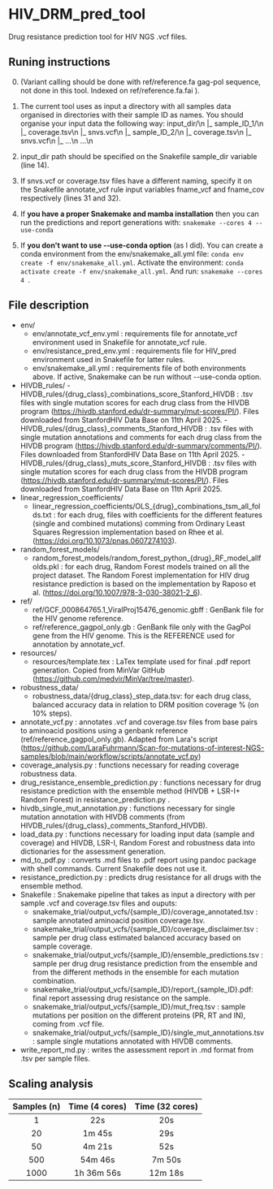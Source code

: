 # HIV_DRM_pred_tool
Drug resistance prediction tool for HIV NGS .vcf files.

## Runing instructions

0. (Variant calling should be done with ref/reference.fa gag-pol sequence, not done in this tool. Indexed on ref/reference.fa.fai ).
1. The current tool uses as input a directory with all samples data organised in directories with their sample ID as names. You should organise your input data the following way:
input_dir/\n
          |_ sample_ID_1/\n
                         |_ coverage.tsv\n
                         |_ snvs.vcf\n
          |_ sample_ID_2/\n
                         |_ coverage.tsv\n
                         |_ snvs.vcf\n
          |_ ...\n
          ...\n

2. input_dir path should be specified on the Snakefile sample_dir variable (line 14).
3. If snvs.vcf or coverage.tsv files have a different naming, specify it on the Snakefile annotate_vcf rule input variables fname_vcf and fname_cov respectively (lines 31 and 32).
4. If **you have a proper Snakemake and mamba installation** then you can run the predictions and report generations with:
``` snakemake --cores 4 --use-conda ```
5. If **you don't want to use --use-conda option** (as I did). You can create a conda environment from the env/snakemake_all.yml file:
``` conda env create -f env/snakemake_all.yml ```.
Activate the environment:
``` conda activate create -f env/snakemake_all.yml ```.
And run:
``` snakemake --cores 4  ```.



## File description
* env/
   - env/annotate_vcf_env.yml : requirements file for annotate_vcf environment used in Snakefile for annotate_vcf rule.
   - env/resistance_pred_env.yml : requirements file for HIV_pred environment used in Snakefile for latter rules.
   - env/snakemake_all.yml : requirements file of both environments above. If active, Snakemake can be run without --use-conda option.
* HIVDB_rules/
      - HIVDB_rules/{drug_class}_combinations_score_Stanford_HIVDB : .tsv files with single mutation scores for each drug class from the HIVDB program (https://hivdb.stanford.edu/dr-summary/mut-scores/PI/). Files downloaded from StanfordHIV Data Base on 11th April 2025.
      - HIVDB_rules/{drug_class}_comments_Stanford_HIVDB : .tsv files with single mutation annotations and comments for each drug class from the HIVDB program (https://hivdb.stanford.edu/dr-summary/comments/PI/). Files downloaded from StanfordHIV Data Base on 11th April 2025.
      - HIVDB_rules/{drug_class}_muts_score_Stanford_HIVDB : .tsv files with single mutation scores for each drug class from the HIVDB program (https://hivdb.stanford.edu/dr-summary/mut-scores/PI/). Files downloaded from StanfordHIV Data Base on 11th April 2025.
* linear_regression_coefficients/
    - linear_regression_coefficients/OLS_{drug}_combinations_tsm_all_folds.txt : for each drug, files with coefficients for the different features (single and combined mutations) comming from Ordinary Least Squares Regression implementation based on Rhee et al. (https://doi.org/10.1073/pnas.0607274103).
* random_forest_models/
    - random_forest_models/random_forest_python_{drug}_RF_model_allfolds.pkl : for each drug, Random Forest models trained on all the project dataset. The Random Forest implementation for HIV drug resistance prediction is based on the implementation by Raposo et al. (https://doi.org/10.1007/978-3-030-38021-2_6).
* ref/
   - ref/GCF_000864765.1_ViralProj15476_genomic.gbff : GenBank file for the HIV genome reference.
   - ref/reference_gagpol_only.gb : GenBank file only with the GagPol gene from the HIV genome. This is the REFERENCE used for annotation by annotate_vcf.
* resources/
   - resources/template.tex : LaTex template used for final .pdf report generation. Copied from MinVar GitHub (https://github.com/medvir/MinVar/tree/master).
* robustness_data/
   - robustness_data/{drug_class}_step_data.tsv: for each drug class, balanced accuracy data in relation to DRM position coverage % (on 10% steps).
* annotate_vcf.py : annotates .vcf and coverage.tsv files from base pairs to aminoacid positions using a genbank reference (ref/reference_gagpol_only.gb). Adapted from Lara's script (https://github.com/LaraFuhrmann/Scan-for-mutations-of-interest-NGS-samples/blob/main/workflow/scripts/annotate_vcf.py)
* coverage_analysis.py : functions necessary for reading coverage robustness data. 
* drug_resistance_ensemble_prediction.py : functions necessary for drug resistance prediction with the ensemble method (HIVDB + LSR-I+ Random Forest) in resistance_prediction.py .
* hivdb_single_mut_annotation.py : functions necessary for single mutation annotation with HIVDB comments (from HIVDB_rules/{drug_class}_comments_Stanford_HIVDB). 
* load_data.py : functions necessary for loading input data (sample and coverage) and HIVDB, LSR-I, Random Forest and robustness data into dictionaries for the assessment generation.
* md_to_pdf.py : converts .md files to .pdf report using pandoc package with shell commands. Current Snakefile does not use it. 
*  resistance_prediction.py : predicts drug resistance for all drugs with the ensemble method.
* Snakefile : Snakemake pipeline that takes as input a directory with per sample .vcf and coverage.tsv files and ouputs:
   - snakemake_trial/output_vcfs/{sample_ID}/coverage_annotated.tsv : sample annotated aminoacid position coverage.tsv.
   - snakemake_trial/output_vcfs/{sample_ID}/coverage_disclaimer.tsv : sample per drug class estimated balanced accuracy based on sample coverage.
   - snakemake_trial/output_vcfs/{sample_ID}/ensemble_predictions.tsv : sample per drug drug resistance prediction from the ensemble and from the different methods in the ensemble for each mutation combination.
   - snakemake_trial/output_vcfs/{sample_ID}/report_{sample_ID}.pdf: final report assessing drug resistance on the sample.
   - snakemake_trial/output_vcfs/{sample_ID}/mut_freq.tsv : sample mutations per position on the different proteins (PR, RT and IN), coming from .vcf file.
   - snakemake_trial/output_vcfs/{sample_ID}/single_mut_annotations.tsv : sample single mutations annotated with HIVDB comments.
* write_report_md.py : writes the assessment report in .md format from .tsv per sample files. 

## Scaling analysis

| Samples (n) | Time (4 cores) | Time (32 cores) |
|:-----------:|:--------------:|:---------------:|
|     1       |      22s       |      20s        |
|     20      |     1m 45s     |      29s        |
|     50      |     4m 21s     |      52s        |
|     500     |     54m 46s    |      7m 50s     |
|    1000     |    1h 36m 56s  |      12m 18s    |